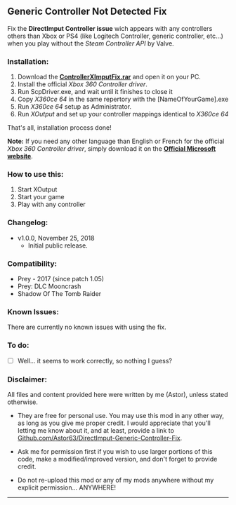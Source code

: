## Generic Controller Not Detected Fix

Fix the __DirectImput Controller issue__ wich appears with any controllers others than Xbox or PS4 (like Logitech Controller, generic controller, etc...) when you play without the *Steam Controller API* by Valve.

### Installation:

1. Download the __[ControllerXImputFix.rar](https://github.com/Astor63/DirectImput-Generic-Controller-Fix/blob/master/ControllerXImputFix%20v1.0.0.rar)__ and open it on your PC.
2. Install the official *Xbox 360 Controller driver*.
2. Run ScpDriver.exe, and wait until it finishes to close it
4. Copy *X360ce 64* in the same repertory with the [NameOfYourGame].exe 
5. Run *X360ce 64* setup as Administrator.
4. Run *XOutput* and set up your controller mappings identical to *X360ce 64*

That's all, installation process done!

__Note:__ If you need any other language than English or French for the official *Xbox 360 Controller driver*, simply download it on the __[Official Microsoft website](http://www.microsoft.com/hardware/en-us/d/xbox-360-controller-for-windows)__.
	
### How to use this:

1. Start XOutput
2. Start your game
3. Play with any controller

### Changelog:

- v1.0.0, November 25, 2018
  - Initial public release.
 
### Compatibility:

- Prey - 2017 (since patch 1.05)
- Prey: DLC Mooncrash
- Shadow Of The Tomb Raider 

### Known Issues:

There are currently no known issues with using the fix.

### To do:

- [ ] Well... it seems to work correctly, so nothing I guess?

### Disclaimer:

All files and content provided here were written by me (Astor), unless stated otherwise.

- They are free for personal use. You may use this mod in any other way, as long as you give me proper credit. I would appreciate that you'll letting me know about it, and at least, provide a link to [Github.com/Astor63/DirectImput-Generic-Controller-Fix](https://github.com/Astor63/DirectImput-Generic-Controller-Fix).

- Ask me for permission first if you wish to use larger portions of this code, make a modified/improved version, and don't forget to provide credit.

- Do not re-upload this mod or any of my mods anywhere without my explicit permission... ANYWHERE!

* * * * *




